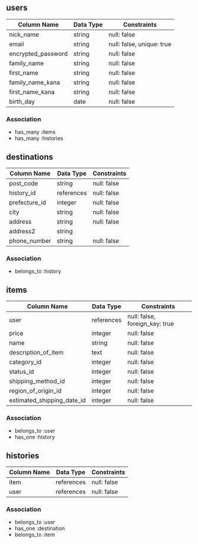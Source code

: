 ## users
| Column Name          | Data Type | Constraints            |
|----------------------|-----------|------------------------|
| nick_name            | string    | null: false            |
| email                | string    | null: false, unique: true |
| encrypted_password   | string    | null: false            |
| family_name          | string    | null: false            |
| first_name           | string    | null: false            |
| family_name_kana     | string    | null: false            |
| first_name_kana      | string    | null: false            |
| birth_day            | date      | null: false            |
### Association
- has_many :items
- has_many :histories

## destinations
| Column Name          | Data Type | Constraints            |
|----------------------|-----------|------------------------|
| post_code            | string    | null: false            |
| history_id           | references| null: false            |
| prefecture_id        | integer   | null: false            |
| city                 | string    | null: false            |
| address              | string    | null: false            |
| address2             | string    |                        |
| phone_number         | string    | null: false            |
### Association
- belongs_to :history

## items
| Column Name          | Data Type | Constraints            |
|----------------------|-----------|------------------------|
| user                 | references| null: false, foreign_key: true|
| price                | integer   | null: false            |
| name                 | string    | null: false            |
| description_of_item  | text      | null: false            |
| category_id          | integer   | null: false            |
| status_id            | integer   | null: false            |
| shipping_method_id   | integer   | null: false            |
| region_of_origin_id  | integer   | null: false            |
| estimated_shipping_date_id| integer | null: false         |
### Association
- belongs_to :user
- has_one :history

## histories
| Column Name          | Data Type | Constraints            |
|----------------------|-----------|------------------------|
| item                 | references| null: false            |
| user                 | references| null: false            |
### Association
- belongs_to :user
- has_one :destination
- belongs_to :item